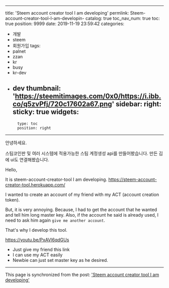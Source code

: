 
---
title: 'Steem account creator tool I am developing'
permlink: Steem-account-creator-tool-I-am-developin-
catalog: true
toc_nav_num: true
toc: true
position: 9999
date: 2019-11-19 23:59:42
categories:
- 개발
- steem
- 회원가입
tags:
- palnet
- zzan
- kr
- busy
- kr-dev
- dev
thumbnail: 'https://steemitimages.com/0x0/https://i.ibb.co/q5zvPfj/720c17602a67.png'
sidebar:
    right:
        sticky: true
widgets:
    -
        type: toc
        position: right
---


안녕하세요. 

스팀코인판 및 여러 시스템에 적용가능한 스팀 계정생성 api를 만들어봤습니다. 만든 김에 ui도 연결해봤습니다.

Hello, 

It is steem-account-creator-tool I am developing.
https://steem-account-creator-tool.herokuapp.com/

I wanted to create an account of my friend with my ACT (account creation token).

But, it is very annoying. Because, I had to get the account that he wanted and tell him long master key. Also, if the account he said is already used, I need to ask him again `give me another account`.

That's why I develop this tool.

https://youtu.be/PxAVl6qdGUs

* Just give my friend this link
* I can use my ACT easily
* Newbie can just set master key as he desired.

- - -

This page is synchronized from the post: ['Steem account creator tool I am developing'](https://steempeak.com/@jacobyu/6znxz7)
